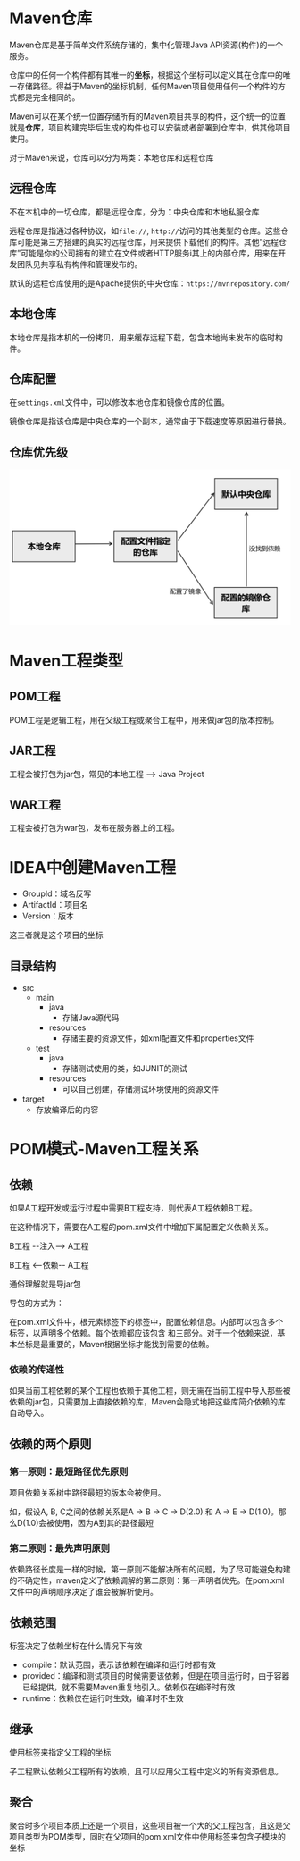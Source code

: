 # Maven仓库

Maven仓库是基于简单文件系统存储的，集中化管理Java API资源(构件)的一个服务。

仓库中的任何一个构件都有其唯一的**坐标**，根据这个坐标可以定义其在仓库中的唯一存储路径。得益于Maven的坐标机制，任何Maven项目使用任何一个构件的方式都是完全相同的。

Maven可以在某个统一位置存储所有的Maven项目共享的构件，这个统一的位置就是**仓库**，项目构建完毕后生成的构件也可以安装或者部署到仓库中，供其他项目使用。

对于Maven来说，仓库可以分为两类：本地仓库和远程仓库

## 远程仓库

不在本机中的一切仓库，都是远程仓库，分为：中央仓库和本地私服仓库

远程仓库是指通过各种协议，如`file://`, `http://`访问的其他类型的仓库。这些仓库可能是第三方搭建的真实的远程仓库，用来提供下载他们的构件。其他“远程仓库”可能是你的公司拥有的建立在文件或者HTTP服务i其上的内部仓库，用来在开发团队见共享私有构件和管理发布的。

默认的远程仓库使用的是Apache提供的中央仓库：`https://mvnrepository.com/`

## 本地仓库

本地仓库是指本机的一份拷贝，用来缓存远程下载，包含本地尚未发布的临时构件。



## 仓库配置

在`settings.xml`文件中，可以修改本地仓库和镜像仓库的位置。

镜像仓库是指该仓库是中央仓库的一个副本，通常由于下载速度等原因进行替换。



## 仓库优先级

![image-20240114103851706](..\img\mvnRepository.png)



# Maven工程类型

## POM工程

POM工程是逻辑工程，用在父级工程或聚合工程中，用来做jar包的版本控制。

## JAR工程

工程会被打包为jar包，常见的本地工程 --> Java Project

## WAR工程

工程会被打包为war包，发布在服务器上的工程。



# IDEA中创建Maven工程

- GroupId：域名反写
- ArtifactId：项目名
- Version：版本

这三者就是这个项目的坐标

## 目录结构

- src
  - main
    - java 
      - 存储Java源代码
    - resources
      - 存储主要的资源文件，如xml配置文件和properties文件
  - test
    - java
      - 存储测试使用的类，如JUNIT的测试
    - resources
      - 可以自己创建，存储测试环境使用的资源文件
- target
  - 存放编译后的内容



# POM模式-Maven工程关系

## 依赖

如果A工程开发或运行过程中需要B工程支持，则代表A工程依赖B工程。

在这种情况下，需要在A工程的pom.xml文件中增加下属配置定义依赖关系。

B工程 --注入--> A工程

B工程 <--依赖-- A工程

通俗理解就是导jar包

导包的方式为：

在pom.xml文件中，根元素<project>标签下的<dependencies>标签中，配置依赖信息。内部可以包含多个<dependency>标签，以声明多个依赖。每个依赖都应该包含 <groupId> <artifactId>和<version>三部分。对于一个依赖来说，基本坐标是最重要的，Maven根据坐标才能找到需要的依赖。

### 依赖的传递性

如果当前工程依赖的某个工程也依赖于其他工程，则无需在当前工程中导入那些被依赖的jar包，只需要加上直接依赖的库，Maven会隐式地把这些库简介依赖的库自动导入。

## 依赖的两个原则

### 第一原则：最短路径优先原则

项目依赖关系树中路径最短的版本会被使用。

如，假设A, B, C之间的依赖关系是A -> B -> C -> D(2.0) 和 A -> E -> D(1.0)。那么D(1.0)会被使用，因为A到其的路径最短

### 第二原则：最先声明原则

依赖路径长度是一样的时候，第一原则不能解决所有的问题，为了尽可能避免构建的不确定性，maven定义了依赖调解的第二原则：第一声明者优先。在pom.xml文件中的声明顺序决定了谁会被解析使用。



## 依赖范围

<scope>标签决定了依赖坐标在什么情况下有效

- compile：默认范围，表示该依赖在编译和运行时都有效
- provided：编译和测试项目的时候需要该依赖，但是在项目运行时，由于容器已经提供，就不需要Maven重复地引入。依赖仅在编译时有效
- runtime：依赖仅在运行时生效，编译时不生效

## 继承

使用<parent>标签来指定父工程的坐标

子工程默认依赖父工程所有的依赖，且可以应用父工程中定义的所有资源信息。

## 聚合

聚合时多个项目本质上还是一个项目，这些项目被一个大的父工程包含，且这是父项目类型为POM类型，同时在父项目的pom.xml文件中使用<modules>标签来包含子模块的坐标